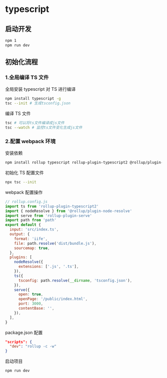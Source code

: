 # typescript

## 启动开发

```bash
npm 1
npm run dev
```

## 初始化流程

### 1.全局编译 TS 文件

全局安装 typescript 对 TS 进行编译

```bash
npm install typescript -g
tsc --init # 生成tsconfig.json
```

编译 TS 文件

```bash
tsc # 可以将ts文件编译成js文件
tsc --watch # 监控ts文件变化生成js文件
```

### 2.配置 webpack 环境

安装依赖

```bash
npm install rollup typescript rollup-plugin-typescript2 @rollup/plugin-node-resolve rollup-plugin-serve -D
```

初始化 TS 配置文件

```bash
npx tsc --init
```

webpack 配置操作

```js
// rollup.config.js
import ts from 'rollup-plugin-typescript2'
import { nodeResolve } from '@rollup/plugin-node-resolve'
import serve from 'rollup-plugin-serve'
import path from 'path'
export default {
  input: 'src/index.ts',
  output: {
    format: 'iife',
    file: path.resolve('dist/bundle.js'),
    sourcemap: true,
  },
  plugins: [
    nodeResolve({
      extensions: ['.js', '.ts'],
    }),
    ts({
      tsconfig: path.resolve(__dirname, 'tsconfig.json'),
    }),
    serve({
      open: true,
      openPage: '/public/index.html',
      port: 3000,
      contentBase: '',
    }),
  ],
}
```

package.json 配置

```json
"scripts": {
  "dev": "rollup -c -w"
}
```

启动项目

```bash
npm run dev
```
